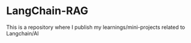 # LangChain-RAG
This is a repository where I publish my learnings/mini-projects related to Langchain/AI
